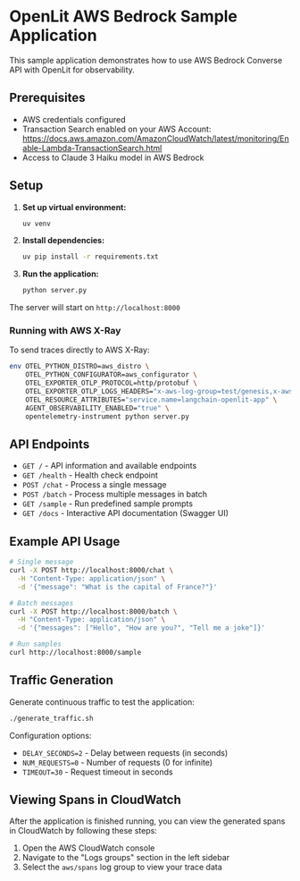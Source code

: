 # OpenLit AWS Bedrock Sample Application

This sample application demonstrates how to use AWS Bedrock Converse API with OpenLit for observability.

## Prerequisites

- AWS credentials configured
- Transaction Search enabled on your AWS Account: https://docs.aws.amazon.com/AmazonCloudWatch/latest/monitoring/Enable-Lambda-TransactionSearch.html
- Access to Claude 3 Haiku model in AWS Bedrock

## Setup

1. **Set up virtual environment:**
   ```bash
   uv venv
   ```

2. **Install dependencies:**
   ```bash
   uv pip install -r requirements.txt
   ```

3. **Run the application:**
   ```bash
   python server.py
   ```

The server will start on `http://localhost:8000`

### Running with AWS X-Ray

To send traces directly to AWS X-Ray:
```bash
env OTEL_PYTHON_DISTRO=aws_distro \
    OTEL_PYTHON_CONFIGURATOR=aws_configurator \
    OTEL_EXPORTER_OTLP_PROTOCOL=http/protobuf \
    OTEL_EXPORTER_OTLP_LOGS_HEADERS="x-aws-log-group=test/genesis,x-aws-log-stream=default,x-aws-metric-namespace=genesis" \
    OTEL_RESOURCE_ATTRIBUTES="service.name=langchain-openlit-app" \
    AGENT_OBSERVABILITY_ENABLED="true" \
    opentelemetry-instrument python server.py
```

## API Endpoints

- `GET /` - API information and available endpoints
- `GET /health` - Health check endpoint
- `POST /chat` - Process a single message
- `POST /batch` - Process multiple messages in batch
- `GET /sample` - Run predefined sample prompts
- `GET /docs` - Interactive API documentation (Swagger UI)

## Example API Usage

```bash
# Single message
curl -X POST http://localhost:8000/chat \
  -H "Content-Type: application/json" \
  -d '{"message": "What is the capital of France?"}'

# Batch messages
curl -X POST http://localhost:8000/batch \
  -H "Content-Type: application/json" \
  -d '{"messages": ["Hello", "How are you?", "Tell me a joke"]}'

# Run samples
curl http://localhost:8000/sample
```

## Traffic Generation

Generate continuous traffic to test the application:
```bash
./generate_traffic.sh
```

Configuration options:
- `DELAY_SECONDS=2` - Delay between requests (in seconds)
- `NUM_REQUESTS=0` - Number of requests (0 for infinite)
- `TIMEOUT=30` - Request timeout in seconds

## Viewing Spans in CloudWatch

After the application is finished running, you can view the generated spans in CloudWatch by following these steps:
1. Open the AWS CloudWatch console
2. Navigate to the "Logs groups" section in the left sidebar
3. Select the `aws/spans` log group to view your trace data